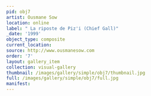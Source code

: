```yaml
---
pid: obj7
artist: Ousmane Sow
location: online
label: " La riposte de Piz'i (Chief Gall)"
_date: '1999'
object_type: composite
current_location: 
source: http://www.ousmanesow.com
order: '7'
layout: gallery_item
collection: visual-gallery
thumbnail: /images/gallery/simple/obj7/thumbnail.jpg
full: /images/gallery/simple/obj7/full.jpg
manifest: 
---
```

